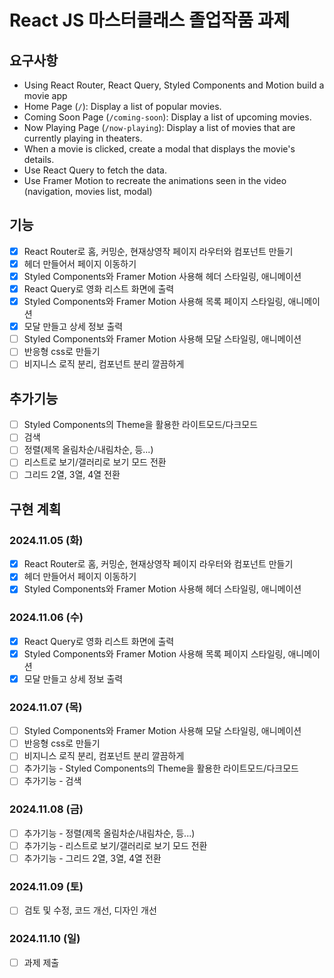 # React JS 마스터클래스 졸업작품 과제

## 요구사항
- Using React Router, React Query, Styled Components and Motion build a movie app
- Home Page (`/`): Display a list of popular movies.
- Coming Soon Page (`/coming-soon`): Display a list of upcoming movies.
- Now Playing Page (`/now-playing`): Display a list of movies that are currently playing in theaters.
- When a movie is clicked, create a modal that displays the movie's details.
- Use React Query to fetch the data.
- Use Framer Motion to recreate the animations seen in the video (navigation, movies list, modal)

## 기능
- [x] React Router로 홈, 커밍순, 현재상영작 페이지 라우터와 컴포넌트 만들기
- [x] 헤더 만들어서 페이지 이동하기
- [x] Styled Components와 Framer Motion 사용해 헤더 스타일링, 애니메이션
- [x] React Query로 영화 리스트 화면에 출력
- [x] Styled Components와 Framer Motion 사용해 목록 페이지 스타일링, 애니메이션
- [x] 모달 만들고 상세 정보 출력
- [ ] Styled Components와 Framer Motion 사용해 모달 스타일링, 애니메이션
- [ ] 반응형 css로 만들기
- [ ] 비지니스 로직 분리, 컴포넌트 분리 깔끔하게

## 추가기능
- [ ] Styled Components의 Theme을 활용한 라이트모드/다크모드
- [ ] 검색
- [ ] 정렬(제목 올림차순/내림차순, 등...)
- [ ] 리스트로 보기/갤러리로 보기 모드 전환
- [ ] 그리드 2열, 3열, 4열 전환 

## 구현 계획
### 2024.11.05 (화)
- [x] React Router로 홈, 커밍순, 현재상영작 페이지 라우터와 컴포넌트 만들기
- [x] 헤더 만들어서 페이지 이동하기
- [x] Styled Components와 Framer Motion 사용해 헤더 스타일링, 애니메이션
### 2024.11.06 (수)
- [x] React Query로 영화 리스트 화면에 출력
- [x] Styled Components와 Framer Motion 사용해 목록 페이지 스타일링, 애니메이션
- [x] 모달 만들고 상세 정보 출력
### 2024.11.07 (목)
- [ ] Styled Components와 Framer Motion 사용해 모달 스타일링, 애니메이션
- [ ] 반응형 css로 만들기
- [ ] 비지니스 로직 분리, 컴포넌트 분리 깔끔하게
- [ ] 추가기능 - Styled Components의 Theme을 활용한 라이트모드/다크모드
- [ ] 추가기능 - 검색
### 2024.11.08 (금)
- [ ] 추가기능 - 정렬(제목 올림차순/내림차순, 등...)
- [ ] 추가기능 - 리스트로 보기/갤러리로 보기 모드 전환
- [ ] 추가기능 - 그리드 2열, 3열, 4열 전환
### 2024.11.09 (토)
- [ ] 검토 및 수정, 코드 개선, 디자인 개선
### 2024.11.10 (일)
- [ ] 과제 제출